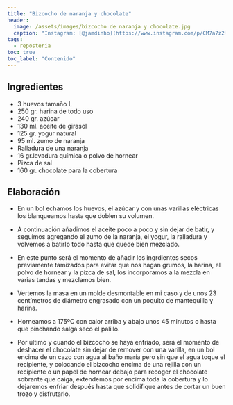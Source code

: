 ```yaml
---
title: "Bizcocho de naranja y chocolate"
header:
  image: /assets/images/bizcocho de naranja y chocolate.jpg
  caption: "Instagram: [@jamdinho](https://www.instagram.com/p/CM7a7z2lMbt/)"
tags:
  - reposteria
toc: true
toc_label: "Contenido"
---
```



## Ingredientes

- 3 huevos tamaño L
- 250 gr. harina de todo uso
- 240 gr. azúcar
- 130 ml. aceite de girasol
- 125 gr. yogur natural
- 95 ml. zumo de naranja
- Ralladura de una naranja
- 16 gr.levadura química o polvo de hornear
- Pizca de sal
- 160 gr. chocolate para la cobertura


## Elaboración

- En un bol echamos los huevos, el azúcar y con unas varillas eléctricas los blanqueamos hasta que doblen su volumen.

- A continuación añadimos el aceite poco a poco y sin dejar de batir, y seguimos agregando el zumo de la naranja, el yogur, la ralladura y volvemos a batirlo todo hasta que quede bien mezclado.

- En este punto será el momento de añadir los ingrdientes secos previamente tamizados para evitar que nos hagan grumos, la harina, el polvo de hornear y la pizca de sal, los incorporamos a la mezcla en varias tandas y mezclamos bien.

- Vertemos la masa en un molde desmontable en mi caso y de unos 23 centímetros de diámetro engrasado con un poquito de mantequilla y harina.

- Horneamos a 175ºC con calor arriba y abajo unos 45 minutos o hasta que pinchando salga seco el palillo.

- Por último y cuando el bizcocho se haya enfriado, será el momento de deshacer el chocolate sin dejar de remover con una varilla, en un bol encima de un cazo con agua al baño maría pero sin que el agua toque el recipiente, y colocando el bizcocho encima de una rejilla con un recipiente o un papel de hornear debajo para recoger el chocolate sobrante que caiga, extendemos por encima toda la cobertura y lo dejaremos enfriar después hasta que solidifique antes de cortar un buen trozo y disfrutarlo.